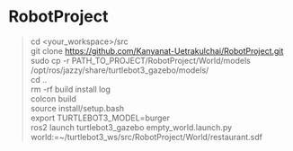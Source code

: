 # RobotProject
> cd <your_workspace>/src <br>
> git clone https://github.com/Kanyanat-Uetrakulchai/RobotProject.git <br>
> sudo cp -r PATH_TO_PROJECT/RobotProject/World/models /opt/ros/jazzy/share/turtlebot3_gazebo/models/ <br>
> cd .. <br>
> rm -rf build install log <br>
> colcon build <br>
> source install/setup.bash <br>
> export TURTLEBOT3_MODEL=burger <br>
> ros2 launch turtlebot3_gazebo empty_world.launch.py world:=~/turtlebot3_ws/src/RobotProject/World/restaurant.sdf